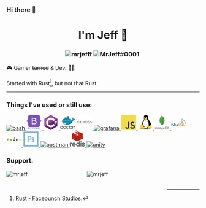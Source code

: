 ### Hi there 👋

<h1 align="center">I'm Jeff 🧔</h1>
<h3 align="center"> 
  <img src="https://komarev.com/ghpvc/?username=mrjefff&label=Profile%20views&color=0e75b6&style=flat" alt="mrjefff" />
  <img src="https://img.shields.io/badge/Discord-MrJeff%230001-%235865F2?style=flat&logo=discord" alt="MrJeff#0001" />
<!--   <img src="https://img.shields.io/github/commit-activity/w/MrJefff/scam-links" /> -->
󠁿󠁧󠁢󠁥󠁮󠁧󠁿</h3>
<p>🎮 Gamer <s>turned</s> & Dev. 👨‍💻 </p>

Started with Rust[^1], but not that Rust.

<hr>



<!-- <h3 align="left">Connect with me:</h3>
<p align="left">...</p> -->

<h3 align="left">Things I've used or still use:</h3>
<p align="left"> <a href="https://www.gnu.org/software/bash/" target="_blank" rel="noreferrer"> <img src="https://www.vectorlogo.zone/logos/gnu_bash/gnu_bash-icon.svg" alt="bash" width="40" height="40"/> </a> <a href="https://getbootstrap.com" target="_blank" rel="noreferrer"> <img src="https://raw.githubusercontent.com/devicons/devicon/master/icons/bootstrap/bootstrap-plain-wordmark.svg" alt="bootstrap" width="40" height="40"/> </a> <a href="https://www.w3schools.com/cs/" target="_blank" rel="noreferrer"> <img src="https://raw.githubusercontent.com/devicons/devicon/master/icons/csharp/csharp-original.svg" alt="csharp" width="40" height="40"/> </a> <a href="https://www.docker.com/" target="_blank" rel="noreferrer"> <img src="https://raw.githubusercontent.com/devicons/devicon/master/icons/docker/docker-original-wordmark.svg" alt="docker" width="40" height="40"/> </a> <a href="https://expressjs.com" target="_blank" rel="noreferrer"> <img src="https://raw.githubusercontent.com/devicons/devicon/master/icons/express/express-original-wordmark.svg" alt="express" width="40" height="40"/> </a> <a href="https://grafana.com" target="_blank" rel="noreferrer"> <img src="https://www.vectorlogo.zone/logos/grafana/grafana-icon.svg" alt="grafana" width="40" height="40"/> </a> <a href="https://developer.mozilla.org/en-US/docs/Web/JavaScript" target="_blank" rel="noreferrer"> <img src="https://raw.githubusercontent.com/devicons/devicon/master/icons/javascript/javascript-original.svg" alt="javascript" width="40" height="40"/> </a> <a href="https://www.linux.org/" target="_blank" rel="noreferrer"> <img src="https://raw.githubusercontent.com/devicons/devicon/master/icons/linux/linux-original.svg" alt="linux" width="40" height="40"/> </a> <a href="https://www.mongodb.com/" target="_blank" rel="noreferrer"> <img src="https://raw.githubusercontent.com/devicons/devicon/master/icons/mongodb/mongodb-original-wordmark.svg" alt="mongodb" width="40" height="40"/> </a> <a href="https://www.mysql.com/" target="_blank" rel="noreferrer"> <img src="https://raw.githubusercontent.com/devicons/devicon/master/icons/mysql/mysql-original-wordmark.svg" alt="mysql" width="40" height="40"/> </a> <a href="https://nodejs.org" target="_blank" rel="noreferrer"> <img src="https://raw.githubusercontent.com/devicons/devicon/master/icons/nodejs/nodejs-original-wordmark.svg" alt="nodejs" width="40" height="40"/> </a> <a href="https://www.photoshop.com/en" target="_blank" rel="noreferrer"> <img src="https://raw.githubusercontent.com/devicons/devicon/master/icons/photoshop/photoshop-line.svg" alt="photoshop" width="40" height="40"/> </a> <a href="https://postman.com" target="_blank" rel="noreferrer"> <img src="https://www.vectorlogo.zone/logos/getpostman/getpostman-icon.svg" alt="postman" width="40" height="40"/> </a> <a href="https://redis.io" target="_blank" rel="noreferrer"> <img src="https://raw.githubusercontent.com/devicons/devicon/master/icons/redis/redis-original-wordmark.svg" alt="redis" width="40" height="40"/> </a> <a href="https://unity.com/" target="_blank" rel="noreferrer"> <img src="https://www.vectorlogo.zone/logos/unity3d/unity3d-icon.svg" alt="unity" width="40" height="40"/> </a> </p>

<h3 align="left">Support:</h3>
<p><a href="https://www.buymeacoffee.com/mrjeff"> <img align="left" src="https://cdn.buymeacoffee.com/buttons/v2/default-yellow.png" height="50" width="210" alt="mrjeff" /></a><a href="https://ko-fi.com/mrjeff"> <img align="left" src="https://cdn.ko-fi.com/cdn/kofi3.png?v=3" height="50" width="210" alt="mrjeff" /></a></p><br><br>


[^1]: [Rust - Facepunch Studios](https://rust.facepunch.com/).
<!-- <p><img align="center" src="https://github-readme-stats.vercel.app/api/top-langs?username=mrjefff&show_icons=true&locale=en&layout=compact" alt="mrjefff" /></p> -->

<!-- <p>&nbsp;<img align="left" src="https://github-readme-stats.vercel.app/api?username=mrjefff&show_icons=true&locale=en" alt="mrjefff" /></p> -->

<!-- <p><img align="center" src="https://github-readme-streak-stats.herokuapp.com/?user=mrjefff&" alt="mrjefff" /></p> -->
